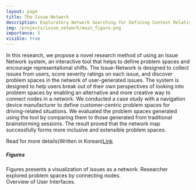 ```yaml
---
layout: page
title: The Issue-Network
description: Exploratory Network Searching for Defining Context Relative Problem Spaces
img: /projects/issue_network/main_figure.png
importance: 5
visible: true
---
```


In this research, we propose a novel research method of
using an Issue Network system, an interactive tool that
helps to define problem spaces and encourage
representational shifts. The Issue-Network is designed to
collect issues from users, score severity ratings on each
issue, and discover problem spaces in the network of user-generated issues. The system is designed to help users break out of their own perspectives of looking into problem
spaces by enabling an alternative and more creative
way to connect nodes in a network.
We conducted a case study with a navigation device
manufacturer to define customer-centric problem spaces for
driving-related situations. We evaluated the problem spaces
generated using the tool by comparing them to those
generated from traditional brainstorming sessions. The
result proved that the network map successfully forms more
inclusive and extensible problem spaces.

Read for more details(Written in Korean)<a href="https://doi.org/10.9717/kmms.2019.22.4.502">Link</a>
##### Figures
<div class="row">
    <div class="col-sm mt-3 mt-md-0">
        <img class="img-fluid rounded z-depth-1" src="{{ '/projects/issue_network/main_figure.png' | relative_url }}" alt="" title="example image"/>
    </div>
    <div class="col-sm mt-3 mt-md-0">
        <img class="img-fluid rounded z-depth-1" src="{{ '/projects/issue_network/Figure1.png' | relative_url }}" alt="" title="example image"/>
    </div>
    <div class="col-sm mt-3 mt-md-0">
        <img class="img-fluid rounded z-depth-1" src="{{ '/projects/issue_network/Figure4-Clique.png' | relative_url }}" alt="" title="example image"/>
    </div>
</div>
<div class="caption">
    Figures presents a visualization of issues as a network. Researcher explored problem spaces by connecting nodes.
</div>
<div class="row">
    <div class="col-sm mt-3 mt-md-0">
        <img class="img-fluid rounded z-depth-1" src="{{ '/projects/issue_network/Figure2.png' | relative_url }}" alt="" title="example image"/>
    </div>
</div>
<div class="caption">
   Overview of User Interfaces.
</div>

